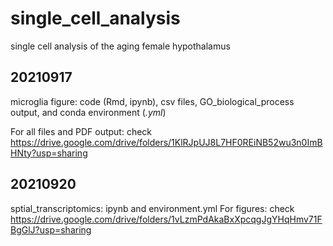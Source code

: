 # single_cell_analysis
single cell analysis of the aging female hypothalamus

## 20210917
microglia figure: code (Rmd, ipynb), csv files, GO_biological_process output, and conda environment (*.yml*)

For all files and PDF output: check https://drive.google.com/drive/folders/1KlRJpUJ8L7HF0REiNB52wu3n0ImBHNty?usp=sharing

## 20210920
sptial_transcriptomics: ipynb and environment.yml
For figures: check https://drive.google.com/drive/folders/1vLzmPdAkaBxXpcqgJgYHqHmv71FBgGlJ?usp=sharing

